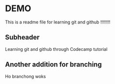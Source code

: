 # DEMO

This is a readme file for learning git and github !!!!!!!!


## Subheader

Learning git and github through Codecamp tutorial

## Another addition for branching

Ho branchong woks